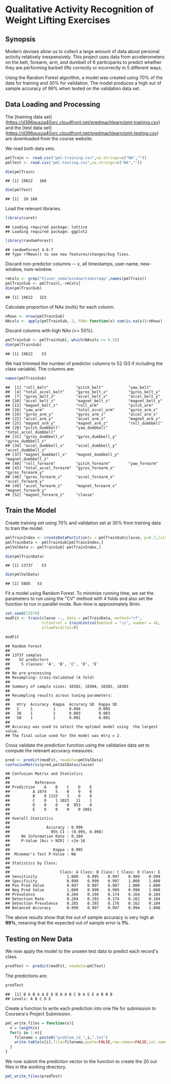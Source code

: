 Qualitative Activity Recognition of Weight Lifting Exercises
============================================================

Synopsis
--------
Modern devises allow us to collect a large amount of data about personal activity relatively inexpensively. This project uses data from accelerometers on the belt, forearm, arm, and dumbell of 6 participants to predict whether they are performing barbell lifts correctly or incorrectly in 5 different ways. 

Using the Random Forest algorithm, a model was created using 70% of the data for training and 30% for validation. The model produces a high out of sample accuracy of 99% when tested on the validation data set. 


Data Loading and Processing
---------------------------

The [training data set] (https://d396qusza40orc.cloudfront.net/predmachlearn/pml-training.csv) and the [test data set] (https://d396qusza40orc.cloudfront.net/predmachlearn/pml-testing.csv) are downloaded from the course website.

We read both data sets.


```r
pmlTrain <- read.csv("pml-training.csv",na.strings=c("NA",""))
pmlTest <- read.csv("pml-testing.csv",na.strings=c("NA",""))

dim(pmlTrain)
```

```
## [1] 19622   160
```

```r
dim(pmlTest)
```

```
## [1]  20 160
```

Load the relevant libraries.


```r
library(caret)
```

```
## Loading required package: lattice
## Loading required package: ggplot2
```

```r
library(randomForest)
```

```
## randomForest 4.6-7
## Type rfNews() to see new features/changes/bug fixes.
```

Discard non-predictor columns -- x, all timestamps, user-name, new-window, num-window.


```r
rmCols <- grep("X|user_name|window|timestamp",names(pmlTrain))
pmlTrainSub <- pmlTrain[,-rmCols]
dim(pmlTrainSub)
```

```
## [1] 19622   153
```

Calculate proportion of NAs (nulls) for each column. 


```r
nRows <- nrow(pmlTrainSub)
NAcols <- apply(pmlTrainSub, 2, FUN= function(x) sum(is.na(x))/nRows)
```

Discard columns with high NAs (>= 50%).


```r
pmlTrainSub <- pmlTrainSub[,-which(NAcols >= 0.5)]
dim(pmlTrainSub)
```

```
## [1] 19622    53
```

We had trimmed the number of predictor columns to 52 (53 if including the class variable). The columns are:


```r
names(pmlTrainSub)
```

```
##  [1] "roll_belt"            "pitch_belt"           "yaw_belt"            
##  [4] "total_accel_belt"     "gyros_belt_x"         "gyros_belt_y"        
##  [7] "gyros_belt_z"         "accel_belt_x"         "accel_belt_y"        
## [10] "accel_belt_z"         "magnet_belt_x"        "magnet_belt_y"       
## [13] "magnet_belt_z"        "roll_arm"             "pitch_arm"           
## [16] "yaw_arm"              "total_accel_arm"      "gyros_arm_x"         
## [19] "gyros_arm_y"          "gyros_arm_z"          "accel_arm_x"         
## [22] "accel_arm_y"          "accel_arm_z"          "magnet_arm_x"        
## [25] "magnet_arm_y"         "magnet_arm_z"         "roll_dumbbell"       
## [28] "pitch_dumbbell"       "yaw_dumbbell"         "total_accel_dumbbell"
## [31] "gyros_dumbbell_x"     "gyros_dumbbell_y"     "gyros_dumbbell_z"    
## [34] "accel_dumbbell_x"     "accel_dumbbell_y"     "accel_dumbbell_z"    
## [37] "magnet_dumbbell_x"    "magnet_dumbbell_y"    "magnet_dumbbell_z"   
## [40] "roll_forearm"         "pitch_forearm"        "yaw_forearm"         
## [43] "total_accel_forearm"  "gyros_forearm_x"      "gyros_forearm_y"     
## [46] "gyros_forearm_z"      "accel_forearm_x"      "accel_forearm_y"     
## [49] "accel_forearm_z"      "magnet_forearm_x"     "magnet_forearm_y"    
## [52] "magnet_forearm_z"     "classe"
```



Train the Model
---------------

Create training set using 70% and validation set at 30% from training data to train the model.


```r
pmlTrainIndex <- createDataPartition(y = pmlTrainSub$classe, p=0.7,list=FALSE) 
pmlTrainData <- pmlTrainSub[pmlTrainIndex,]
pmlValData <- pmlTrainSub[-pmlTrainIndex,]

dim(pmlTrainData)
```

```
## [1] 13737    53
```

```r
dim(pmlValData)
```

```
## [1] 5885   53
```

Fit a model using Random Forest. To minimize running time, we set the parameters to run using the "CV" method with 4 folds and also set the function to run in parallel mode. Run-time is approximately 8min.


```r
set.seed(13579)
modFit <- train(classe ~., data = pmlTrainData, method="rf", 
                trControl = trainControl(method = "cv", number = 4),
                allowParallel=T)
```


```r
modFit
```

```
## Random Forest 
## 
## 13737 samples
##    52 predictors
##     5 classes: 'A', 'B', 'C', 'D', 'E' 
## 
## No pre-processing
## Resampling: Cross-Validated (4 fold) 
## 
## Summary of sample sizes: 10302, 10304, 10302, 10303 
## 
## Resampling results across tuning parameters:
## 
##   mtry  Accuracy  Kappa  Accuracy SD  Kappa SD
##   2     1         1      0.004        0.005   
##   30    1         1      0.003        0.003   
##   50    1         1      0.001        0.001   
## 
## Accuracy was used to select the optimal model using  the largest value.
## The final value used for the model was mtry = 2.
```

Cross validate the prediction function using the validation data set to compute the relevant accuracy measures. 


```r
pred <- predict(modFit, newdata=pmlValData)
confusionMatrix(pred,pmlValData$classe)
```

```
## Confusion Matrix and Statistics
## 
##           Reference
## Prediction    A    B    C    D    E
##          A 1674    5    0    0    0
##          B    0 1133    3    0    0
##          C    0    1 1023   11    1
##          D    0    0    0  953    0
##          E    0    0    0    0 1081
## 
## Overall Statistics
##                                         
##                Accuracy : 0.996         
##                  95% CI : (0.995, 0.998)
##     No Information Rate : 0.284         
##     P-Value [Acc > NIR] : <2e-16        
##                                         
##                   Kappa : 0.995         
##  Mcnemar's Test P-Value : NA            
## 
## Statistics by Class:
## 
##                      Class: A Class: B Class: C Class: D Class: E
## Sensitivity             1.000    0.995    0.997    0.989    0.999
## Specificity             0.999    0.999    0.997    1.000    1.000
## Pos Pred Value          0.997    0.997    0.987    1.000    1.000
## Neg Pred Value          1.000    0.999    0.999    0.998    1.000
## Prevalence              0.284    0.194    0.174    0.164    0.184
## Detection Rate          0.284    0.193    0.174    0.162    0.184
## Detection Prevalence    0.285    0.193    0.176    0.162    0.184
## Balanced Accuracy       0.999    0.997    0.997    0.994    1.000
```

The above results show that the out of sample accuracy is very high at **99%**, meaning that the expected out of sample error is **1%**.


Testing on New Data
-------------------

We now apply the model to the unseen test data to predict each record's class. 


```r
predTest <- predict(modFit, newdata=pmlTest)
```

The predictions are:


```r
predTest
```

```
##  [1] B A B A A E D B A A B C B A E E A B B B
## Levels: A B C D E
```

Create a function to write each prediction into one file for submission to Coursera's Project Submission.


```r
pml_write_files = function(x){
  n = length(x)
  for(i in 1:n){
    filename = paste0("problem_id_",i,".txt")
    write.table(x[i],file=filename,quote=FALSE,row.names=FALSE,col.names=FALSE)
  }
}
```

We now submit the prediction vector to the function to create the 20 out files in the working directory.


```r
pml_write_files(predTest)
```
